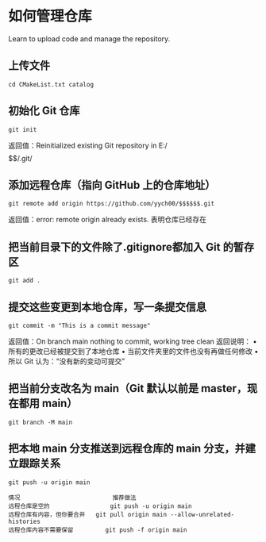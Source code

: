 # 如何管理仓库
Learn to upload code and manage the repository.

## 上传文件
    cd CMakeList.txt catalog

## 初始化 Git 仓库
    git init
返回值：Reinitialized existing Git repository in E:/$$$$$$/.git/
  
## 添加远程仓库（指向 GitHub 上的仓库地址）
    git remote add origin https://github.com/yych00/$$$$$$.git
返回值：error: remote origin already exists. 表明仓库已经存在

## 把当前目录下的文件除了.gitignore都加入 Git 的暂存区
    git add .

## 提交这些变更到本地仓库，写一条提交信息
    git commit -m "This is a commit message"
返回值：On branch main
    nothing to commit, working tree clean
返回说明：
•  所有的更改已经被提交到了本地仓库
•  当前文件夹里的文件也没有再做任何修改
•  所以 Git 认为：“没有新的变动可提交”

## 把当前分支改名为 main（Git 默认以前是 master，现在都用 main）
    git branch -M main

## 把本地 main 分支推送到远程仓库的 main 分支，并建立跟踪关系
    git push -u origin main

    情况	                        推荐做法
    远程仓库是空的	                git push -u origin main
    远程仓库有内容，但你要合并	git pull origin main --allow-unrelated-histories
    远程仓库内容不需要保留	        git push -f origin main




